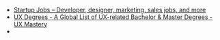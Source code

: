 - [Startup Jobs – Developer, designer, marketing, sales jobs, and more](https://startup.jobs/?q=product&page=8)
- [UX Degrees - A Global List of UX-related Bachelor & Master Degrees - UX Mastery](https://uxmastery.com/resources/ux-degrees/)
-